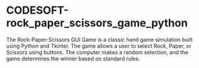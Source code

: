 # CODESOFT-rock_paper_scissors_game_python
The Rock-Paper-Scissors GUI Game is a classic hand game simulation built using Python and Tkinter. The game allows a user to select Rock, Paper, or Scissors using buttons. The computer makes a random selection, and the game determines the winner based on standard rules. 
